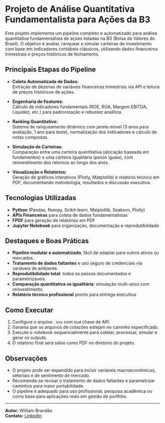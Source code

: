 # Projeto de Análise Quantitativa Fundamentalista para Ações da B3

Este projeto implementa um pipeline completo e automatizado para análise quantitativa fundamentalista de ações listadas na B3 (Bolsa de Valores do Brasil). O objetivo é avaliar, ranquear e simular carteiras de investimento com base em indicadores contábeis clássicos, utilizando dados financeiros trimestrais e preços históricos de fechamento.

## Principais Etapas do Pipeline

- **Coleta Automatizada de Dados:**  
    Extração de dezenas de variáveis financeiras trimestrais via API e leitura de preços históricos de ações.

- **Engenharia de Features:**  
    Cálculo de indicadores fundamentais (ROE, ROA, Margem EBITDA, Liquidez, etc.) para padronização e robustez analítica.

- **Ranking Quantitativo:**  
    Sistema de ranqueamento dinâmico com janela móvel (3 anos para avaliação, 1 ano para teste), normalização dos indicadores e cálculo de notas compostas.

- **Simulação de Carteiras:**  
    Comparação entre uma carteira quantitativa (alocação baseada em fundamentos) e uma carteira igualitária (pesos iguais), com reinvestimento dos retornos ao longo dos anos.

- **Visualização e Relatórios:**  
    Geração de gráficos interativos (Plotly, Matplotlib) e relatório técnico em PDF, documentando metodologia, resultados e discussão executiva.

## Tecnologias Utilizadas

- **Python** (Pandas, Numpy, Scikit-learn, Matplotlib, Seaborn, Plotly)
- **APIs Financeiras** para coleta de dados fundamentalistas
- **FPDF** para geração de relatórios em PDF
- **Jupyter Notebook** para organização, documentação e reprodutibilidade

## Destaques e Boas Práticas

- **Pipeline modular e automatizado**, fácil de adaptar para outros ativos ou mercados.
- **Tratamento de dados faltantes** e uso seguro de credenciais via variáveis de ambiente.
- **Reprodutibilidade total**: todos os passos documentados e parametrizáveis.
- **Comparação quantitativa vs igualitária**: simulação multi-anos com reinvestimento.
- **Relatório técnico profissional** pronto para entrega executiva.

## Como Executar

1. Configure o arquivo `.env` com sua chave de API.
2. Garanta que os arquivos de cotações estejam no caminho especificado.
3. Execute o notebook sequencialmente para coletar, processar, simular e gerar os outputs.
4. O relatório final será salvo como PDF no diretório do projeto.

## Observações

- O projeto pode ser expandido para incluir variáveis macroeconômicas, setoriais e de sentimento de mercado.
- Recomenda-se revisar o tratamento de dados faltantes e parametrizar caminhos para maior portabilidade.
- O pipeline é adequado para uso profissional, pesquisa acadêmica ou como base para aplicações reais em gestão de portfólio.

---

**Autor:** William Brandão  
**Contato:** [LinkedIn](https://www.linkedin.com/in/william-brand%C3%A3o-232abb197/)
